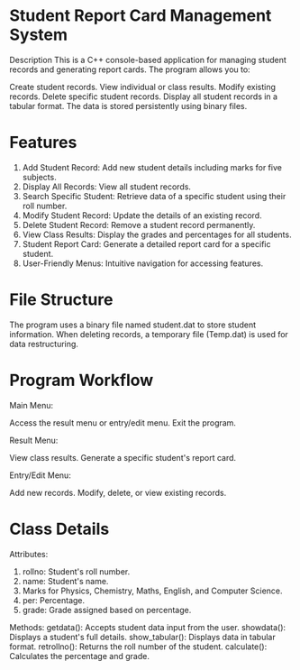 # Student Report Card Management System
Description
This is a C++ console-based application for managing student records and generating report cards. The program allows you to:

Create student records.
View individual or class results.
Modify existing records.
Delete specific student records.
Display all student records in a tabular format.
The data is stored persistently using binary files.

# Features
1. Add Student Record: Add new student details including marks for five subjects.
2. Display All Records: View all student records.
3. Search Specific Student: Retrieve data of a specific student using their roll number.
4. Modify Student Record: Update the details of an existing record.
5. Delete Student Record: Remove a student record permanently.
6. View Class Results: Display the grades and percentages for all students.
7. Student Report Card: Generate a detailed report card for a specific student.
8. User-Friendly Menus: Intuitive navigation for accessing features.

# File Structure
The program uses a binary file named student.dat to store student information. When deleting records, a temporary file (Temp.dat) is used for data restructuring.

# Program Workflow
Main Menu:

Access the result menu or entry/edit menu.
Exit the program.

Result Menu:

View class results.
Generate a specific student's report card.

Entry/Edit Menu:

Add new records.
Modify, delete, or view existing records.

# Class Details

Attributes:
1. rollno: Student's roll number.
2. name: Student's name.
3. Marks for Physics, Chemistry, Maths, English, and Computer Science.
4. per: Percentage.
5. grade: Grade assigned based on percentage.

Methods:
getdata(): Accepts student data input from the user.
showdata(): Displays a student's full details.
show_tabular(): Displays data in tabular format.
retrollno(): Returns the roll number of the student.
calculate(): Calculates the percentage and grade.
